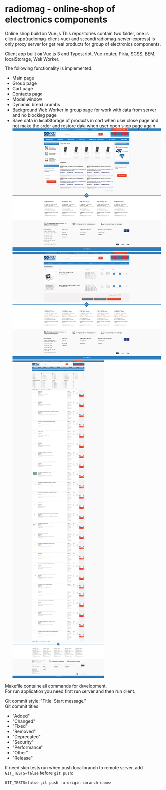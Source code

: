 # radiomag - online-shop of electronics components

Online shop build on Vue.js
This repositories contain two folder, one is client app(radiomag-client-vue) and
second(radiomag-server-express) is only proxy server for get real products for group of electronics components.

Client app built on Vue.js 3 and Typescript, Vue-router, Pinia, SCSS, BEM, localStorage, Web Worker.

The following functionality is implemented:

- Main page
- Group page
- Cart page
- Contacts page
- Model window
- Dynamic bread crumbs
- Background Web Worker in group page for work with data from server and no blocking page
- Save data in localStorage of products in cart when user close page and not make the order
  and restore data when user open shop page again  
  ![](index.png)
  ![](cart.png)
  ![](group.png)

Makefile containe all commands for development.  
For run application you need first run server and then run client.

Git commit style: "Title: Start message."  
Git commit titles:

- "Added"
- "Changed"
- "Fixed"
- "Removed"
- "Deprecated"
- "Security"
- "Performance"
- "Other"
- "Release"

If need skip tests run when push local branch to remote server,
add `GIT_TESTS=false` before `git push`:

```
GIT_TESTS=false git push -u origin <branch-name>
```
